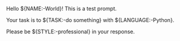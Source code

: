 Hello ${NAME:-World}! This is a test prompt.

Your task is to ${TASK:-do something} with ${LANGUAGE:-Python}.

Please be ${STYLE:-professional} in your response.
